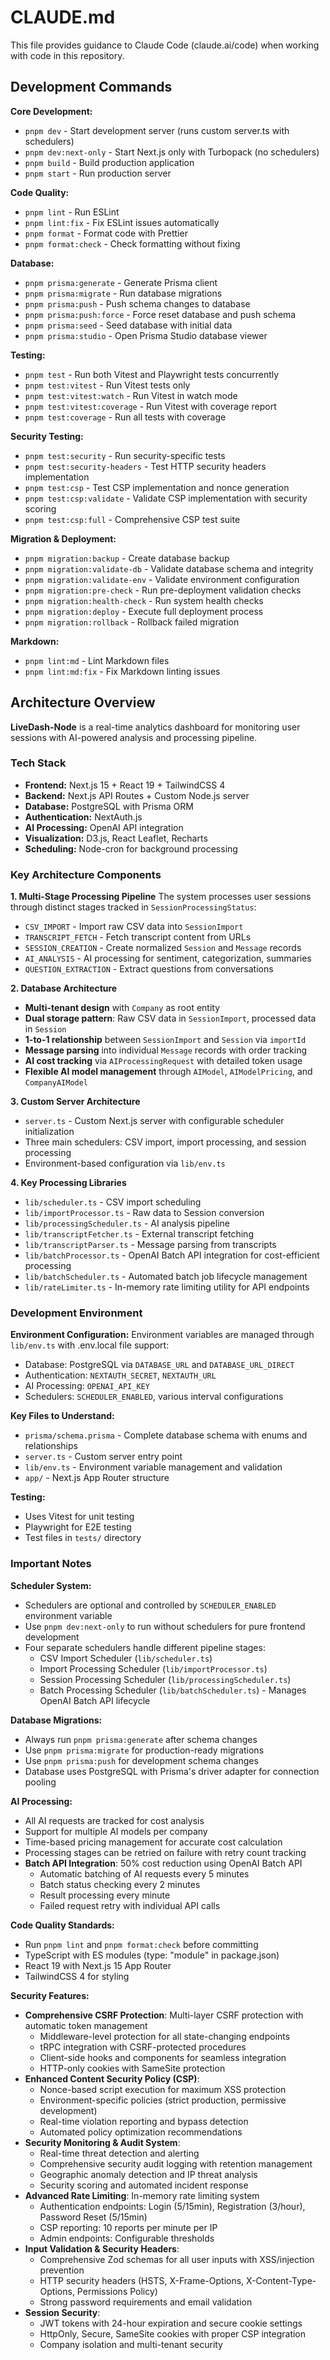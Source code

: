 # CLAUDE.md

This file provides guidance to Claude Code (claude.ai/code) when working with code in this repository.

## Development Commands

**Core Development:**

- `pnpm dev` - Start development server (runs custom server.ts with schedulers)
- `pnpm dev:next-only` - Start Next.js only with Turbopack (no schedulers)
- `pnpm build` - Build production application
- `pnpm start` - Run production server

**Code Quality:**

- `pnpm lint` - Run ESLint
- `pnpm lint:fix` - Fix ESLint issues automatically
- `pnpm format` - Format code with Prettier
- `pnpm format:check` - Check formatting without fixing

**Database:**

- `pnpm prisma:generate` - Generate Prisma client
- `pnpm prisma:migrate` - Run database migrations
- `pnpm prisma:push` - Push schema changes to database
- `pnpm prisma:push:force` - Force reset database and push schema
- `pnpm prisma:seed` - Seed database with initial data
- `pnpm prisma:studio` - Open Prisma Studio database viewer

**Testing:**

- `pnpm test` - Run both Vitest and Playwright tests concurrently
- `pnpm test:vitest` - Run Vitest tests only
- `pnpm test:vitest:watch` - Run Vitest in watch mode
- `pnpm test:vitest:coverage` - Run Vitest with coverage report
- `pnpm test:coverage` - Run all tests with coverage

**Security Testing:**

- `pnpm test:security` - Run security-specific tests
- `pnpm test:security-headers` - Test HTTP security headers implementation
- `pnpm test:csp` - Test CSP implementation and nonce generation
- `pnpm test:csp:validate` - Validate CSP implementation with security scoring
- `pnpm test:csp:full` - Comprehensive CSP test suite

**Migration & Deployment:**

- `pnpm migration:backup` - Create database backup
- `pnpm migration:validate-db` - Validate database schema and integrity
- `pnpm migration:validate-env` - Validate environment configuration
- `pnpm migration:pre-check` - Run pre-deployment validation checks
- `pnpm migration:health-check` - Run system health checks
- `pnpm migration:deploy` - Execute full deployment process
- `pnpm migration:rollback` - Rollback failed migration

**Markdown:**

- `pnpm lint:md` - Lint Markdown files
- `pnpm lint:md:fix` - Fix Markdown linting issues

## Architecture Overview

**LiveDash-Node** is a real-time analytics dashboard for monitoring user sessions with AI-powered analysis and processing pipeline.

### Tech Stack

- **Frontend:** Next.js 15 + React 19 + TailwindCSS 4
- **Backend:** Next.js API Routes + Custom Node.js server
- **Database:** PostgreSQL with Prisma ORM
- **Authentication:** NextAuth.js
- **AI Processing:** OpenAI API integration
- **Visualization:** D3.js, React Leaflet, Recharts
- **Scheduling:** Node-cron for background processing

### Key Architecture Components

**1. Multi-Stage Processing Pipeline**
The system processes user sessions through distinct stages tracked in `SessionProcessingStatus`:

- `CSV_IMPORT` - Import raw CSV data into `SessionImport`
- `TRANSCRIPT_FETCH` - Fetch transcript content from URLs
- `SESSION_CREATION` - Create normalized `Session` and `Message` records
- `AI_ANALYSIS` - AI processing for sentiment, categorization, summaries
- `QUESTION_EXTRACTION` - Extract questions from conversations

**2. Database Architecture**

- **Multi-tenant design** with `Company` as root entity
- **Dual storage pattern**: Raw CSV data in `SessionImport`, processed data in `Session`
- **1-to-1 relationship** between `SessionImport` and `Session` via `importId`
- **Message parsing** into individual `Message` records with order tracking
- **AI cost tracking** via `AIProcessingRequest` with detailed token usage
- **Flexible AI model management** through `AIModel`, `AIModelPricing`, and `CompanyAIModel`

**3. Custom Server Architecture**

- `server.ts` - Custom Next.js server with configurable scheduler initialization
- Three main schedulers: CSV import, import processing, and session processing
- Environment-based configuration via `lib/env.ts`

**4. Key Processing Libraries**

- `lib/scheduler.ts` - CSV import scheduling
- `lib/importProcessor.ts` - Raw data to Session conversion
- `lib/processingScheduler.ts` - AI analysis pipeline
- `lib/transcriptFetcher.ts` - External transcript fetching
- `lib/transcriptParser.ts` - Message parsing from transcripts
- `lib/batchProcessor.ts` - OpenAI Batch API integration for cost-efficient processing
- `lib/batchScheduler.ts` - Automated batch job lifecycle management
- `lib/rateLimiter.ts` - In-memory rate limiting utility for API endpoints

### Development Environment

**Environment Configuration:**
Environment variables are managed through `lib/env.ts` with .env.local file support:

- Database: PostgreSQL via `DATABASE_URL` and `DATABASE_URL_DIRECT`
- Authentication: `NEXTAUTH_SECRET`, `NEXTAUTH_URL`
- AI Processing: `OPENAI_API_KEY`
- Schedulers: `SCHEDULER_ENABLED`, various interval configurations

**Key Files to Understand:**

- `prisma/schema.prisma` - Complete database schema with enums and relationships
- `server.ts` - Custom server entry point
- `lib/env.ts` - Environment variable management and validation
- `app/` - Next.js App Router structure

**Testing:**

- Uses Vitest for unit testing
- Playwright for E2E testing
- Test files in `tests/` directory

### Important Notes

**Scheduler System:**

- Schedulers are optional and controlled by `SCHEDULER_ENABLED` environment variable
- Use `pnpm dev:next-only` to run without schedulers for pure frontend development
- Four separate schedulers handle different pipeline stages:
  - CSV Import Scheduler (`lib/scheduler.ts`)
  - Import Processing Scheduler (`lib/importProcessor.ts`)
  - Session Processing Scheduler (`lib/processingScheduler.ts`)
  - Batch Processing Scheduler (`lib/batchScheduler.ts`) - Manages OpenAI Batch API lifecycle

**Database Migrations:**

- Always run `pnpm prisma:generate` after schema changes
- Use `pnpm prisma:migrate` for production-ready migrations
- Use `pnpm prisma:push` for development schema changes
- Database uses PostgreSQL with Prisma's driver adapter for connection pooling

**AI Processing:**

- All AI requests are tracked for cost analysis
- Support for multiple AI models per company
- Time-based pricing management for accurate cost calculation
- Processing stages can be retried on failure with retry count tracking
- **Batch API Integration**: 50% cost reduction using OpenAI Batch API
  - Automatic batching of AI requests every 5 minutes
  - Batch status checking every 2 minutes
  - Result processing every minute
  - Failed request retry with individual API calls

**Code Quality Standards:**

- Run `pnpm lint` and `pnpm format:check` before committing
- TypeScript with ES modules (type: "module" in package.json)
- React 19 with Next.js 15 App Router
- TailwindCSS 4 for styling

**Security Features:**

- **Comprehensive CSRF Protection**: Multi-layer CSRF protection with automatic token management
  - Middleware-level protection for all state-changing endpoints
  - tRPC integration with CSRF-protected procedures
  - Client-side hooks and components for seamless integration
  - HTTP-only cookies with SameSite protection
- **Enhanced Content Security Policy (CSP)**: 
  - Nonce-based script execution for maximum XSS protection
  - Environment-specific policies (strict production, permissive development)
  - Real-time violation reporting and bypass detection
  - Automated policy optimization recommendations
- **Security Monitoring & Audit System**:
  - Real-time threat detection and alerting
  - Comprehensive security audit logging with retention management
  - Geographic anomaly detection and IP threat analysis
  - Security scoring and automated incident response
- **Advanced Rate Limiting**: In-memory rate limiting system
  - Authentication endpoints: Login (5/15min), Registration (3/hour), Password Reset (5/15min)
  - CSP reporting: 10 reports per minute per IP
  - Admin endpoints: Configurable thresholds
- **Input Validation & Security Headers**: 
  - Comprehensive Zod schemas for all user inputs with XSS/injection prevention
  - HTTP security headers (HSTS, X-Frame-Options, X-Content-Type-Options, Permissions Policy)
  - Strong password requirements and email validation
- **Session Security**:
  - JWT tokens with 24-hour expiration and secure cookie settings
  - HttpOnly, Secure, SameSite cookies with proper CSP integration
  - Company isolation and multi-tenant security
